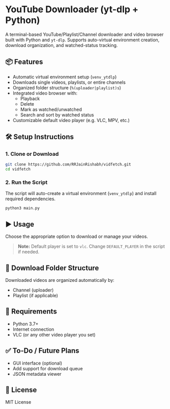 # YouTube Downloader (yt-dlp + Python)

A terminal-based YouTube/Playlist/Channel downloader and video browser built with Python and `yt-dlp`. Supports auto-virtual environment creation, download organization, and watched-status tracking.

## 📦 Features

- Automatic virtual environment setup (`venv_ytdlp`)
- Downloads single videos, playlists, or entire channels
- Organized folder structure (`%(uploader|playlist)s`)
- Integrated video browser with:
  - Playback
  - Delete
  - Mark as watched/unwatched
  - Search and sort by watched status
- Customizable default video player (e.g. VLC, MPV, etc.)

## 🛠 Setup Instructions

### 1. Clone or Download

```bash
git clone https://github.com/RRJainRishabh/vidfetch.git
cd vidfetch
```

### 2. Run the Script

The script will auto-create a virtual environment (`venv_ytdlp`) and install required dependencies.

```bash
python3 main.py
```

## ▶️ Usage

Choose the appropriate option to download or manage your videos.

> **Note:** Default player is set to `vlc`. Change `DEFAULT_PLAYER` in the script if needed.

## 📁 Download Folder Structure

Downloaded videos are organized automatically by:

- Channel (uploader)
- Playlist (if applicable)

## 🧾 Requirements

- Python 3.7+
- Internet connection
- VLC (or any other video player you set)

## ✅ To-Do / Future Plans

- GUI interface (optional)
- Add support for download queue
- JSON metadata viewer

## 📄 License

MIT License
